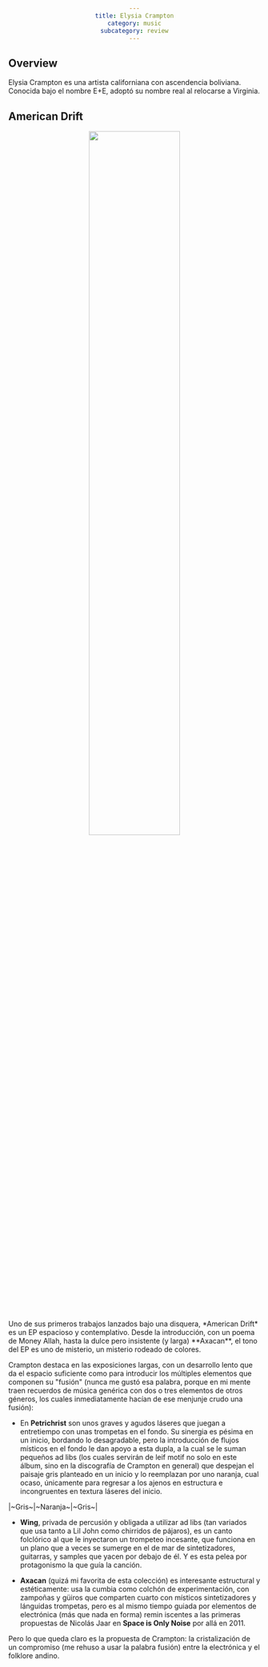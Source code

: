```yaml
---
title: Elysia Crampton
category: music
subcategory: review
---
```

<style>
div {
    text-align: center;}
.left {
    opacity: 0.95;
    margin-bottom: 30px;
}
</style>

## Overview

Elysia Crampton es una artista californiana con ascendencia boliviana. Conocida bajo el nombre E+E, adoptó su nombre
real al relocarse a Virginia.

## American Drift
<div>
<img
class="left"
src="https://i1.sndcdn.com/artworks-000124618030-9mm76e-t500x500.jpg"
style="width:60%"
>
</div>
Uno de sus primeros trabajos lanzados bajo una disquera, *American Drift* es un EP espacioso y contemplativo. Desde
la introducción, con un poema de Money Allah, hasta la dulce pero insistente (y larga) **Axacan**, el tono del EP es uno
de misterio, un misterio rodeado de colores.

Crampton destaca en las exposiciones largas, con un desarrollo lento que da el espacio suficiente como para introducir
los múltiples elementos que componen su "fusión" (nunca me gustó esa palabra, porque en mi mente traen recuerdos de
música genérica con dos o tres elementos de otros géneros, los cuales inmediatamente hacían de ese
menjunje crudo una fusión):

* En **Petrichrist** son unos graves y agudos láseres que juegan a entretiempo con unas trompetas en el fondo. Su
sinergia es pésima en un inicio, bordando lo desagradable, pero la introducción de flujos místicos en el fondo le dan
apoyo a esta dupla, a la cual se le suman pequeños ad libs (los cuales servirán de leif motif no solo en este álbum,
sino en la discografía de Crampton en general) que despejan el paisaje gris planteado en un inicio y lo reemplazan por
uno naranja, cual ocaso, únicamente para regresar a los ajenos en estructura e incongruentes en textura láseres del
inicio.

|~Gris~|~Naranja~|~Gris~|

* **Wing**, privada de percusión y obligada a utilizar ad libs (tan variados que usa tanto a Lil John como chirridos de
pájaros), es un canto folclórico al que le inyectaron un trompeteo incesante, que funciona en un plano que a veces
se sumerge en el de mar de sintetizadores, guitarras, y samples que yacen por debajo de él. Y es esta pelea por
protagonismo la que guía la canción.

* **Axacan** (quizá mi favorita de esta colección) es interesante estructural y estéticamente: usa la cumbia
como colchón de experimentación, con zampoñas y güiros que comparten cuarto con místicos sintetizadores y lánguidas
trompetas, pero es al mismo tiempo guiada por elementos de electrónica (más que nada en forma) remin    iscentes a las
primeras propuestas de Nicolás Jaar en **Space is Only Noise** por allá en 2011.

Pero lo que queda claro es la propuesta de Crampton: la cristalización de un compromiso (me rehuso a usar la palabra
fusión) entre la electrónica y el folklore andino.




